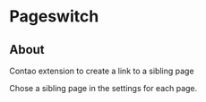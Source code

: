 Pageswitch
===============

About
-----

Contao extension to create a link to a sibling page

Chose a sibling page in the settings for each page.